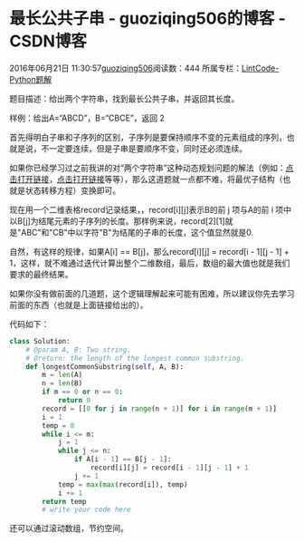 # 最长公共子串 - guoziqing506的博客 - CSDN博客





2016年06月21日 11:30:57[guoziqing506](https://me.csdn.net/guoziqing506)阅读数：444
所属专栏：[LintCode-Python题解](https://blog.csdn.net/column/details/guoziqing-blog.html)








题目描述：给出两个字符串，找到最长公共子串，并返回其长度。

样例：给出A=“ABCD”，B=“CBCE”，返回 2




首先得明白子串和子序列的区别，子序列是要保持顺序不变的元素组成的序列，也就是说，不一定要连续，但是子串是要顺序不变，同时还必须连续。

如果你已经学习过之前我讲的对“两个字符串”这种动态规划问题的解法（例如：[点击打开链接](http://blog.csdn.net/guoziqing506/article/details/51694388)，[点击打开链接](http://blog.csdn.net/guoziqing506/article/details/51685066)等等），那么这道题就一点都不难，将最优子结构（也就是状态转移方程）变换即可。

现在用一个二维表格record记录结果，，record[i][j]表示B的前 j 项与A的前 i 项中以B[j]为结尾元素的子序列的长度。那样例来说，record[2][1]就是"ABC"和"CB"中以字符"B"为结尾的子串的长度，这个值显然就是0.

自然，有这样的规律，如果A[i] == B[j]，那么record[i][j] = record[i - 1][j - 1] + 1，这样，就不难通过迭代计算出整个二维数组，最后，数组的最大值也就是我们要求的最终结果。

如果你没有做前面的几道题，这个逻辑理解起来可能有困难，所以建议你先去学习前面的东西（也就是上面链接给出的）。

代码如下：



```python
class Solution:
    # @param A, B: Two string.
    # @return: the length of the longest common substring.
    def longestCommonSubstring(self, A, B):
        m = len(A)
        n = len(B)
        if m == 0 or n == 0:
            return 0
        record = [[0 for j in range(n + 1)] for i in range(m + 1)]
        i = 1
        temp = 0
        while i <= m:
            j = 1
            while j <= n:
                if A[i - 1] == B[j - 1]:
                    record[i][j] = record[i - 1][j - 1] + 1
                j += 1
            temp = max(max(record[i]), temp)
            i += 1
        return temp
        # write your code here
```
还可以通过滚动数组，节约空间。




